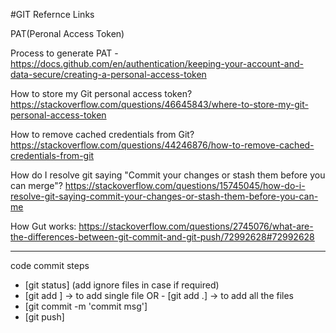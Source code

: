 #GIT Refernce Links

PAT(Peronal Access Token)

Process to generate PAT - https://docs.github.com/en/authentication/keeping-your-account-and-data-secure/creating-a-personal-access-token

How to store my Git personal access token?
https://stackoverflow.com/questions/46645843/where-to-store-my-git-personal-access-token

How to remove cached credentials from Git?
https://stackoverflow.com/questions/44246876/how-to-remove-cached-credentials-from-git

How do I resolve git saying "Commit your changes or stash them before you can merge"?
https://stackoverflow.com/questions/15745045/how-do-i-resolve-git-saying-commit-your-changes-or-stash-them-before-you-can-me


How Gut works:
https://stackoverflow.com/questions/2745076/what-are-the-differences-between-git-commit-and-git-push/72992628#72992628

------------------------------------------------------------------------------------------------------------------------------------
code commit steps
 - [git status] (add ignore files in case if required)
 - [git add <file-name>] -> to add single file  OR  - [git add .] -> to add all the files
 - [git commit -m 'commit msg']
 - [git push]

